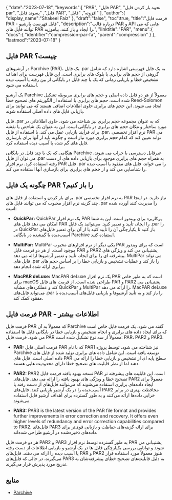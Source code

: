 {
   "date":"2023-07-18",
   "keywords":[
"PAR",
"فایل PAR",
"نحوه باز کردن فایل par",
"فایل",
"پسوند فایل PAR",
"افزونه",
"فایل"
],
   "author":{
      "display_name":"Shakeel Faiz"
},
   "draft":"false",
   "toc":true,
   "title":"فرمت فایل PAR - فایل فهرست پارشیو",
   "description":"درباره قالب PAR و API هایی که می توانند فایل های PAR را ایجاد و باز کنند، بیاموزید.",
   "linktitle":"PAR",
   "menu":{
      "docs":{
         "identifier":"compression-par-fa",
         "parent":"compression"
}
},
   "lastmod":"2023-07-18"
}

## فایل PAR چیست؟

در آرشیوهای Parchive (PAR)، یک فایل .par به یک فایل فهرستی اشاره دارد که شامل گروهی از حجم های برابری یا بلوک های برابری است. این فایل فهرست برای اهداف تشخیص خطا و بازیابی زمانی که یک یا چند فایل در بایگانی از بین رفته یا آسیب دیده استفاده می شود.

یک آرشیو Parchive معمولاً از هر دو فایل داده اصلی و حجم های برابری مربوطه تشکیل شده است. حجم های برابری با استفاده از الگوریتم های تصحیح خطا Reed-Solomon ایجاد می شوند. این حجم های برابری حاوی اطلاعات اضافی هستند که می توانند برای بازیابی فایل های داده اصلی استفاده شوند.

فایل .par که به عنوان مجموعه حجم برابری نیز شناخته می شود، حاوی اطلاعاتی در مورد ساختار و مکان حجم های برابری در بایگانی است. این به عنوان یک شاخص یا نقشه برای فرآیند بازیابی عمل می کند. با استفاده از فایل .par، نرم افزار تخصصی PAR می تواند تعیین کند که کدام حجم برابری مورد نیاز است و چگونه باید از آنها برای بازسازی فایل های گم شده یا آسیب دیده استفاده کرد.

هنگامی که یک یا چند فایل در بایگانی Parchive غیرقابل دسترسی یا خراب می شوند، می توان از فایل .par به همراه حجم های برابری موجود برای بازیابی داده های از دست رفته استفاده کرد. نرم افزار PAR فایل .par را می خواند، فایل های مفقود یا آسیب دیده را شناسایی می کند و از حجم های برابری برای بازسازی آنها استفاده می کند.

## چگونه یک فایل PAR را باز کنیم؟

برای باز کردن و استفاده از فایل های .par به نرم افزار تخصصی PAR نیاز دارید. در اینجا چند گزینه نرم افزار محبوب که می توانند فایل های .par را مدیریت کنند آورده شده است:

- **QuickPar:** QuickPar یک نرم افزار PAR پرکاربرد برای ویندوز است. این به شما امکان می دهد فایل های PAR را ایجاد، تأیید و تعمیر کنید. می‌توانید یک فایل .par را در QuickPar باز کنید تا یکپارچگی آن را تأیید کنید یا از آن برای تعمیر فایل‌های آسیب‌دیده یا گمشده در بایگانی Parchive استفاده کنید.

- **MultiPar:** MultiPar یکی دیگر از نرم افزارهای محبوب PAR است که برای ویندوز موجود است. از هر دو فرمت فایل PAR و PAR2 پشتیبانی می کند و ویژگی های پیشرفته ای را برای ایجاد، تأیید و تعمیر آرشیوها ارائه می دهد. MultiPar می تواند فایل های .par را باز کند و عملیات تشخیص و بازیابی خطا را بر اساس حجم های برابری ارائه شده انجام دهد.

- **MacPAR deLuxe:** MacPAR deLuxe یک نرم افزار PAR است که به طور خاص برای macOS طراحی شده است. از فرمت های فایل PAR و PAR2 پشتیبانی می کند و عملکردهای مشابه QuickPar و MultiPar را ارائه می دهد. MacPAR deLuxe می‌تواند فایل‌های .par را باز کند و به تأیید آرشیوها و بازیابی فایل‌های آسیب‌دیده یا مفقود کمک کند.

## فرمت فایل PAR - اطلاعات بیشتر

فرمت فایل PAR که معمولاً به آن Parchive گفته می شود، یک فرمت فایل خاص است که برای ایجاد داده های برابری و انجام تشخیص و بازیابی خطا در بایگانی فایل ها استفاده می شود. فرمت فایل PAR معمولاً از سه نوع تشکیل شده است: PAR، PAR2 و PAR3.

- **PAR:** فرمت اصلی فایل PAR که با نام PAR1 نیز شناخته می شود، توسط پروژه Parchive توسعه یافته است. این شامل داده های برابری تولید شده از فایل های داده اصلی است. فایل های PAR سطح پایه ای از تشخیص و بازیابی خطا را ارائه می دهند اما از نظر قابلیت های تصحیح خطا دارای محدودیت هایی هستند.

- **PAR2:** PAR2 نسخه بهبود یافته فرمت فایل PAR است. این قابلیت های پیشرفته تر تصحیح خطا و ویژگی های بهبود یافته را ارائه می دهد. فایل‌های PAR2 معمولاً برای ایجاد داده‌های برابری استفاده می‌شوند که می‌توانند فایل‌های از دست رفته یا آسیب‌دیده را در یک آرشیو بازیابی کنند. فایل‌های PAR2 محافظت بهتری در برابر خرابی داده‌ها ارائه می‌کنند و به طور گسترده برای اهداف آرشیو فایل استفاده می‌شوند.

- **PAR3:** PAR3 is the latest version of the PAR file format and provides further improvements in error correction and recovery. It offers even higher levels of redundancy and error correction capabilities compared to PAR2. فایل‌های PAR3 برای ارائه گزینه‌های حفاظت و بازیابی قوی‌تر برای داده‌های ذخیره‌شده در آرشیو طراحی شده‌اند.

هر دو فرمت فایل PAR2 و PAR3 به طور گسترده توسط نرم افزار PAR پشتیبانی می شوند و توانایی بررسی یکپارچگی فایل ها در یک آرشیو و بازیابی اطلاعات از دست رفته یا آسیب دیده را ارائه می دهند. فایل‌های PAR و PAR2 هنوز معمولاً مورد استفاده قرار می‌گیرند، در حالی که فایل‌های PAR3 به دلیل قابلیت‌های تصحیح خطای پیشرفته‌شان به تدریج مورد پذیرش قرار می‌گیرند.

## منابع
* [Parchive](https://en.wikipedia.org/wiki/Parchive)


